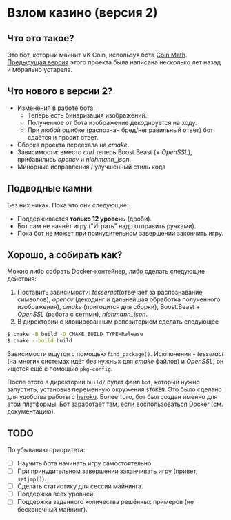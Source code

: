 # Взлом казино (версия 2)

## Что это такое?

Это бот, который майнит VK Coin, используя бота [Coin Math](https://vk.com/coinmath).
[Предыдущая версия](https://github.com/shreddered/CasinoHackUltimate) этого проекта
была написана несколько лет назад и морально устарела.

## Что нового в версии 2?

* Изменения в работе бота.
    * Теперь есть бинаризация изображений.
    * Полученное от бота изображение декодируется на ходу.
    * При любой ошибке (распознан бред/неправильный ответ) бот сдаётся и просит ответ.
* Сборка проекта переехала на _cmake_.
* Зависимости: вместо _curl_ теперь Boost.Beast (+ _OpenSSL_), прибавились _opencv_ и _nlohmann\_json_.
* Минорные исправления / улучшенный стиль кода

## Подводные камни

Без них никак. Пока что они следующие:

* Поддерживается **только 12 уровень** (дроби).
* Бот сам не начнёт игру ("Играть" надо отправить ручками).
* Пока бот не может при принудительном завершении закончить игру. 

## Хорошо, а собирать как?

Можно либо собрать Docker-контейнер, либо сделать следующие действия:

1. Поставить зависимости: _tesseract_(отвечает за распознавание символов),
_opencv_ (декодинг и дальнейшая обработка полученного изображения), _cmake_ (пригодится для
сборки), Boost.Beast + _OpenSSL_ (работа с сетями), _nlohmann\_json_.
2. В директории с клонированным репозиторием сделать следующее
```bash
$ cmake -B build -D CMAKE_BUILD_TYPE=Release
$ cmake --build build

```
Зависимости ищутся с помощью `find_package()`. Исключения - _tesseract_ (на многих системах идёт без нужных для
_cmake_ файлов) и _OpenSSL_, он ищется ещё с помощью `pkg-config`. 

После этого в директории `build/` будет файл `bot`, который нужно запустить,
установив переменную окружения `$TOKEN`. Это было сделано для удобства работы с [heroku](https://heroku.com).
Более того, бот был создан именно для этой платформы. Бот заработает там, если воспользоваться Docker
(см. документацию).

## TODO

По убыванию приоритета:

- [ ] Научить бота начинать игру самостоятельно.
- [ ] При принудительном завершении заканчивать игру (привет, `setjmp()`).
- [ ] Сделать статистику для сессии майнинга.
- [ ] Поддержка всех уровней.
- [ ] Поддержка заданного количества решённых примеров (не бесконечный майнинг).
